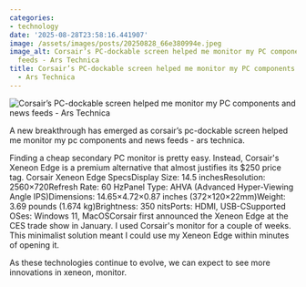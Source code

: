 ```yaml
---
categories:
- technology
date: '2025-08-28T23:58:16.441907'
image: /assets/images/posts/20250828_66e380994e.jpeg
image_alt: Corsair’s PC-dockable screen helped me monitor my PC components and news
  feeds - Ars Technica
title: Corsair’s PC-dockable screen helped me monitor my PC components and news feeds
  - Ars Technica
---
```


![Corsair’s PC-dockable screen helped me monitor my PC components and news feeds - Ars Technica](/assets/images/posts/20250828_66e380994e.jpeg)

A new breakthrough has emerged as corsair’s pc-dockable screen helped me monitor my pc components and news feeds - ars technica.



Finding a cheap secondary PC monitor is pretty easy. Instead, Corsair's Xeneon Edge is a premium alternative that almost justifies its $250 price tag. Corsair Xeneon Edge SpecsDisplay Size: 14.5 inchesResolution: 2560×720Refresh Rate: 60 HzPanel Type: AHVA (Advanced Hyper-Viewing Angle IPS)Dimensions: 14.65×4.72×0.87 inches (372×120×22mm)Weight: 3.69 pounds (1.674 kg)Brightness: 350 nitsPorts: HDMI, USB-CSupported OSes: Windows 11, MacOSCorsair first announced the Xeneon Edge at the CES trade show in January. I used Corsair's monitor for a couple of weeks. This minimalist solution meant I could use my Xeneon Edge within minutes of opening it.



As these technologies continue to evolve, we can expect to see more innovations in xeneon, monitor.